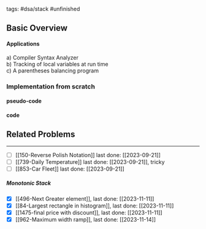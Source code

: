 tags: #dsa/stack #unfinished 
## Basic Overview

#### Applications

a) Compiler Syntax Analyzer  
b) Tracking of local variables at run time  
c) A parentheses balancing program

### Implementation from scratch
#### pseudo-code

#### code

## Related Problems
---
- [ ] [[150-Reverse Polish Notation]] last done: [[2023-09-21]]
- [ ] [[739-Daily Temperature]] last done: [[2023-09-21]], tricky
- [ ] [[853-Car Fleet]] last done: [[2023-09-21]]

##### Monotonic Stack
- [x] [[496-Next Greater element]], last done: [[2023-11-11]]
- [x] [[84-Largest rectangle in histogram]], last done: [[2023-11-11]]
- [x] [[1475-final price with discount]], last done: [[2023-11-11]]
- [x] [[962-Maximum width ramp]], last done: [[2023-11-14]]